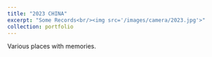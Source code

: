 ```yaml
---
title: "2023 CHINA"
excerpt: "Some Records<br/><img src='/images/camera/2023.jpg'>"
collection: portfolio
---
```


Various places with memories.  
